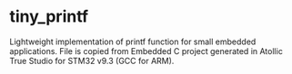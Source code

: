 # tiny_printf
Lightweight implementation of printf function for small embedded applications. 
File is copied from Embedded C project generated in Atollic True Studio for STM32 v9.3 (GCC for ARM).

